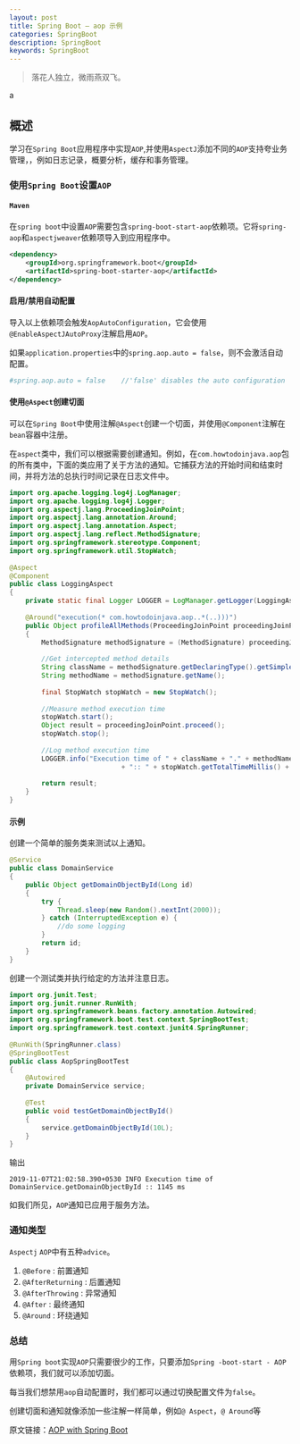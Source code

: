 ```yaml
---
layout: post
title: Spring Boot – aop 示例
categories: SpringBoot
description: SpringBoot
keywords: SpringBoot
---
```


>落花人独立，微雨燕双飞。

a

## 概述 ##

学习在`Spring Boot`应用程序中实现`AOP`,并使用`AspectJ`添加不同的`AOP`支持夸业务管理，，例如日志记录，概要分析，缓存和事务管理。

### 使用`Spring Boot`设置`AOP`

#### `Maven`

在`spring boot`中设置`AOP`需要包含`spring-boot-start-aop`依赖项。它将`spring-aop`和`aspectjweaver`依赖项导入到应用程序中。
```xml
<dependency>
    <groupId>org.springframework.boot</groupId>
    <artifactId>spring-boot-starter-aop</artifactId>
</dependency>

```

#### 启用/禁用自动配置

导入以上依赖项会触发`AopAutoConfiguration`，它会使用`@EnableAspectJAutoProxy`注解启用`AOP`。

如果`application.properties`中的`spring.aop.auto = false`，则不会激活自动配置。

```yaml
#spring.aop.auto = false    //'false' disables the auto configuration
```

#### 使用`@Aspect`创建切面

可以在`Spring Boot`中使用注解`@Aspect`创建一个切面，并使用`@Component`注解在`bean`容器中注册。

在`aspect`类中，我们可以根据需要创建通知。例如，在`com.howtodoinjava.aop`包的所有类中，下面的类应用了关于方法的通知。它捕获方法的开始时间和结束时间，并将方法的总执行时间记录在日志文件中。

```java
import org.apache.logging.log4j.LogManager;
import org.apache.logging.log4j.Logger;
import org.aspectj.lang.ProceedingJoinPoint;
import org.aspectj.lang.annotation.Around;
import org.aspectj.lang.annotation.Aspect;
import org.aspectj.lang.reflect.MethodSignature;
import org.springframework.stereotype.Component;
import org.springframework.util.StopWatch;
 
@Aspect
@Component
public class LoggingAspect 
{
    private static final Logger LOGGER = LogManager.getLogger(LoggingAspect.class);
     
    @Around("execution(* com.howtodoinjava.aop..*(..)))")
    public Object profileAllMethods(ProceedingJoinPoint proceedingJoinPoint) throws Throwable 
    {
        MethodSignature methodSignature = (MethodSignature) proceedingJoinPoint.getSignature();
          
        //Get intercepted method details
        String className = methodSignature.getDeclaringType().getSimpleName();
        String methodName = methodSignature.getName();
          
        final StopWatch stopWatch = new StopWatch();
          
        //Measure method execution time
        stopWatch.start();
        Object result = proceedingJoinPoint.proceed();
        stopWatch.stop();
  
        //Log method execution time
        LOGGER.info("Execution time of " + className + "." + methodName + " "
                            + ":: " + stopWatch.getTotalTimeMillis() + " ms");
  
        return result;
    }
}
```

#### 示例

创建一个简单的服务类来测试以上通知。

```java
@Service
public class DomainService 
{
    public Object getDomainObjectById(Long id)
    {
        try {
            Thread.sleep(new Random().nextInt(2000));
        } catch (InterruptedException e) {
            //do some logging
        }
        return id;
    }
}
```

创建一个测试类并执行给定的方法并注意日志。

```java
import org.junit.Test;
import org.junit.runner.RunWith;
import org.springframework.beans.factory.annotation.Autowired;
import org.springframework.boot.test.context.SpringBootTest;
import org.springframework.test.context.junit4.SpringRunner;
 
@RunWith(SpringRunner.class)
@SpringBootTest
public class AopSpringBootTest 
{
    @Autowired
    private DomainService service;
     
    @Test
    public void testGetDomainObjectById() 
    {
        service.getDomainObjectById(10L);
    }
}
```

输出

```text
2019-11-07T21:02:58.390+0530 INFO Execution time of DomainService.getDomainObjectById :: 1145 ms
```

如我们所见，`AOP`通知已应用于服务方法。

### 通知类型

`Aspectj` `AOP`中有五种`advice`。

1. `@Before` : 前置通知
2. `@AfterReturning` : 后置通知
3. `@AfterThrowing` : 异常通知
4. `@After` : 最终通知
5. `@Around` : 环绕通知

### 总结

用`Spring boot`实现`AOP`只需要很少的工作，只要添加`Spring -boot-start - AOP`依赖项，我们就可以添加切面。

每当我们想禁用`aop`自动配置时，我们都可以通过切换配置文件为`false`。

创建切面和通知就像添加一些注解一样简单，例如`@ Aspect`，`@ Around`等

原文链接：[AOP with Spring Boot](https://howtodoinjava.com/spring-boot2/aop-aspectj/)
